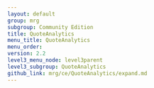 ```yaml
---
layout: default
group: mrg
subgroup: Community Edition
title: QuoteAnalytics
menu_title: QuoteAnalytics
menu_order:
version: 2.2
level3_menu_node: level3parent
level3_subgroup: QuoteAnalytics
github_link: mrg/ce/QuoteAnalytics/expand.md
---
```

